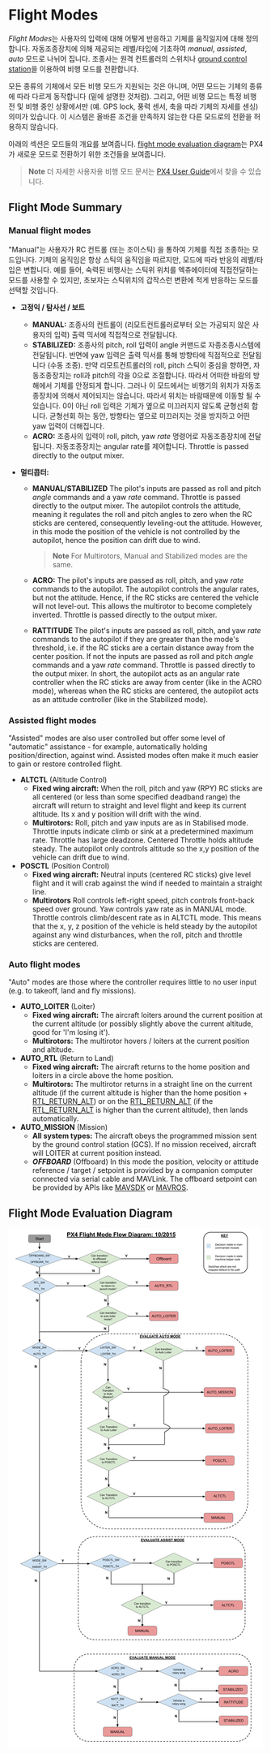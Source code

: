 # Flight Modes

*Flight Modes*는 사용자의 입력에 대해 어떻게 반응하고 기체를 움직일지에 대해 정의 합니다. 자동조종장치에 의해 제공되는 레벨/타입에 기초하여 *manual*, *assisted*, *auto* 모드로 나뉘어 집니다. 조종사는 원격 컨트롤러의 스위치나 [ground control station](../qgc/README.md)을 이용하여 비행 모드를 전환합니다.

모든 종류의 기체에서 모든 비행 모드가 지원되는 것은 아니며, 어떤 모드는 기체의 종류에 따라 다르게 동작합니다 (밑에 설명한 것처럼). 그리고, 어떤 비행 모드는 특정 비행 전 및 비행 중인 상황에서만 (예. GPS lock, 풍력 센서, 축을 따라 기체의 자세를 센싱) 의미가 있습니다. 이 시스템은 올바른 조건을 만족하지 않는한 다른 모드로의 전환을 허용하지 않습니다.

아래의 섹션은 모드들의 개요를 보여줍니다. [flight mode evaluation diagram](#flight-mode-evaluation-diagram)는 PX4가 새로운 모드로 전환하기 위한 조건들을 보여줍니다.

> **Note** 더 자세한 사용자용 비행 모드 문서는 [PX4 User Guide](https://docs.px4.io/master/en/flight_modes/)에서 찾을 수 있습니다.

## Flight Mode Summary

### Manual flight modes

"Manual"는 사용자가 RC 컨트롤 (또는 조이스틱) 을 통하여 기체를 직접 조종하는 모드입니다. 기체의 움직임은 항상 스틱의 움직임을 따르지만, 모드에 따라 반응의 레벨/타입은 변합니다. 예를 들어, 숙력된 비행사는 스틱위 위치를 엑츄에이터에 직접전달하는 모드를 사용할 수 있지만, 초보자는 스틱위치의 갑작스런 변환에 적게 반응하는 모드를 선택할 것입니다.

* **고정익 / 탐사선 / 보트**
  
  * **MANUAL:** 조종사의 컨트롤이 (리모트컨트롤러로부터 오는 가공되지 않은 사용자의 입력) 출력 믹서에 직접적으로 전달됩니다.
  * **STABILIZED:** 조종사의 pitch, roll 입력이 angle 커맨드로 자종조종시스템에 전달됩니다. 반면에 yaw 입력은 출력 믹서를 통해 방향타에 직접적으로 전달됩니다 (수동 조종). 만약 리모트컨트롤러의 roll, pitch 스틱이 중심을 향하면, 자동조종장치는 roll과 pitch의 각을 0으로 조절합니다. 따라서 어떠한 바람의 방해에서 기체를 안정되게 합니다. 그러나 이 모드에서는 비행기의 위치가 자동조종장치에 의해서 제어되지는 않습니다. 따라서 위치는 바람때문에 이동할 될 수 있습니다. 0이 아닌 roll 입력은 기체가 옆으로 미끄러지지 않도록 균형선회 합니다. 균형선회 하는 동안, 방향타는 옆으로 미끄러지는 것을 방지하고 어떤 yaw 입력이 더해집니다.
  * **ACRO:** 조종사의 입력이 roll, pitch, yaw *rate* 명령어로 자동조종장치에 전달됩니다. 자동조종장치는 angular rate를 제어합니다. Throttle is passed directly to the output mixer.

* **멀티콥터:**
  
  * **MANUAL/STABILIZED** The pilot's inputs are passed as roll and pitch *angle* commands and a yaw *rate* command. Throttle is passed directly to the output mixer. The autopilot controls the attitude, meaning it regulates the roll and pitch angles to zero when the RC sticks are centered, consequently leveling-out the attitude. However, in this mode the position of the vehicle is not controlled by the autopilot, hence the position can drift due to wind.
    
    > **Note** For Multirotors, Manual and Stabilized modes are the same.
  
  * **ACRO:** The pilot's inputs are passed as roll, pitch, and yaw *rate* commands to the autopilot. The autopilot controls the angular rates, but not the attitude. Hence, if the RC sticks are centered the vehicle will not level-out. This allows the multirotor to become completely inverted. Throttle is passed directly to the output mixer.
  
  * **RATTITUDE** The pilot's inputs are passed as roll, pitch, and yaw *rate* commands to the autopilot if they are greater than the mode's threshold, i.e. if the RC sticks are a certain distance away from the center position. If not the inputs are passed as roll and pitch *angle* commands and a yaw *rate* command. Throttle is passed directly to the output mixer. In short, the autopilot acts as an angular rate controller when the RC sticks are away from center (like in the ACRO mode), whereas when the RC sticks are centered, the autopilot acts as an attitude controller (like in the Stabilized mode).

### Assisted flight modes

"Assisted" modes are also user controlled but offer some level of "automatic" assistance - for example, automatically holding position/direction, against wind. Assisted modes often make it much easier to gain or restore controlled flight.

* **ALTCTL** (Altitude Control) 
  * **Fixed wing aircraft:** When the roll, pitch and yaw (RPY) RC sticks are all centered (or less than some specified deadband range) the aircraft will return to straight and level flight and keep its current altitude. Its x and y position will drift with the wind.
  * **Multirotors:** Roll, pitch and yaw inputs are as in Stabilised mode. Throttle inputs indicate climb or sink at a predetermined maximum rate. Throttle has large deadzone. Centered Throttle holds altitude steady. The autopilot only controls altitude so the x,y position of the vehicle can drift due to wind.
* **POSCTL** (Position Control) 
  * **Fixed wing aircraft:** Neutral inputs (centered RC sticks) give level flight and it will crab against the wind if needed to maintain a straight line.
  * **Multirotors** Roll controls left-right speed, pitch controls front-back speed over ground. Yaw controls yaw rate as in MANUAL mode. Throttle controls climb/descent rate as in ALTCTL mode. This means that the x, y, z position of the vehicle is held steady by the autopilot against any wind disturbances, when the roll, pitch and throttle sticks are centered.

### Auto flight modes

"Auto" modes are those where the controller requires little to no user input (e.g. to takeoff, land and fly missions).

* **AUTO_LOITER** (Loiter) 
  * **Fixed wing aircraft:** The aircraft loiters around the current position at the current altitude (or possibly slightly above the current altitude, good for 'I'm losing it'). 
  * **Multirotors:** The multirotor hovers / loiters at the current position and altitude.
* **AUTO_RTL** (Return to Land) 
  * **Fixed wing aircraft:** The aircraft returns to the home position and loiters in a circle above the home position. 
  * **Multirotors:** The multirotor returns in a straight line on the current altitude (if the current altitude is higher than the home position + [RTL_RETURN_ALT](../advanced/parameter_reference.md#RTL_RETURN_ALT)) or on the [RTL_RETURN_ALT](../advanced/parameter_reference.md#RTL_RETURN_ALT) (if the [RTL_RETURN_ALT](../advanced/parameter_reference.md#RTL_RETURN_ALT) is higher than the current altitude), then lands automatically.
* **AUTO_MISSION** (Mission) 
  * **All system types:** The aircraft obeys the programmed mission sent by the ground control station (GCS). If no mission received, aircraft will LOITER at current position instead.
  * ***OFFBOARD*** (Offboard) In this mode the position, velocity or attitude reference / target / setpoint is provided by a companion computer connected via serial cable and MAVLink. The offboard setpoint can be provided by APIs like [MAVSDK](http://mavsdk.mavlink.io) or [MAVROS](https://github.com/mavlink/mavros).

## Flight Mode Evaluation Diagram

![Commander Flow diagram.](../../assets/diagrams/commander-flow-diagram.png)